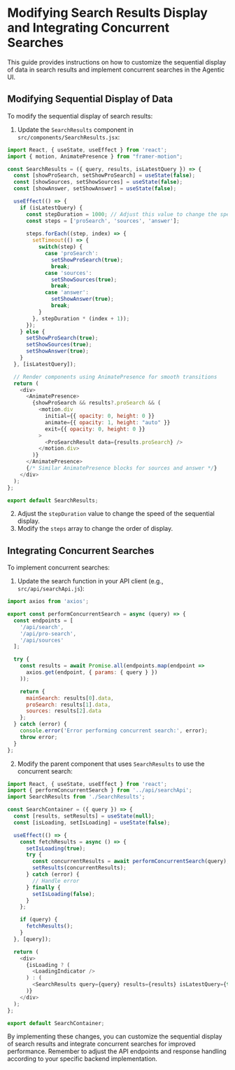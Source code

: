 # Modifying Search Results Display and Integrating Concurrent Searches

This guide provides instructions on how to customize the sequential display of data in search results and implement concurrent searches in the Agentic UI.

## Modifying Sequential Display of Data

To modify the sequential display of search results:

1. Update the `SearchResults` component in `src/components/SearchResults.jsx`:

```javascript
import React, { useState, useEffect } from 'react';
import { motion, AnimatePresence } from "framer-motion";

const SearchResults = ({ query, results, isLatestQuery }) => {
  const [showProSearch, setShowProSearch] = useState(false);
  const [showSources, setShowSources] = useState(false);
  const [showAnswer, setShowAnswer] = useState(false);

  useEffect(() => {
    if (isLatestQuery) {
      const stepDuration = 1000; // Adjust this value to change the speed
      const steps = ['proSearch', 'sources', 'answer'];
      
      steps.forEach((step, index) => {
        setTimeout(() => {
          switch(step) {
            case 'proSearch':
              setShowProSearch(true);
              break;
            case 'sources':
              setShowSources(true);
              break;
            case 'answer':
              setShowAnswer(true);
              break;
          }
        }, stepDuration * (index + 1));
      });
    } else {
      setShowProSearch(true);
      setShowSources(true);
      setShowAnswer(true);
    }
  }, [isLatestQuery]);

  // Render components using AnimatePresence for smooth transitions
  return (
    <div>
      <AnimatePresence>
        {showProSearch && results?.proSearch && (
          <motion.div
            initial={{ opacity: 0, height: 0 }}
            animate={{ opacity: 1, height: "auto" }}
            exit={{ opacity: 0, height: 0 }}
          >
            <ProSearchResult data={results.proSearch} />
          </motion.div>
        )}
      </AnimatePresence>
      {/* Similar AnimatePresence blocks for sources and answer */}
    </div>
  );
};

export default SearchResults;
```

2. Adjust the `stepDuration` value to change the speed of the sequential display.
3. Modify the `steps` array to change the order of display.

## Integrating Concurrent Searches

To implement concurrent searches:

1. Update the search function in your API client (e.g., `src/api/searchApi.js`):

```javascript
import axios from 'axios';

export const performConcurrentSearch = async (query) => {
  const endpoints = [
    '/api/search',
    '/api/pro-search',
    '/api/sources'
  ];

  try {
    const results = await Promise.all(endpoints.map(endpoint => 
      axios.get(endpoint, { params: { query } })
    ));

    return {
      mainSearch: results[0].data,
      proSearch: results[1].data,
      sources: results[2].data
    };
  } catch (error) {
    console.error('Error performing concurrent search:', error);
    throw error;
  }
};
```

2. Modify the parent component that uses `SearchResults` to use the concurrent search:

```javascript
import React, { useState, useEffect } from 'react';
import { performConcurrentSearch } from '../api/searchApi';
import SearchResults from './SearchResults';

const SearchContainer = ({ query }) => {
  const [results, setResults] = useState(null);
  const [isLoading, setIsLoading] = useState(false);

  useEffect(() => {
    const fetchResults = async () => {
      setIsLoading(true);
      try {
        const concurrentResults = await performConcurrentSearch(query);
        setResults(concurrentResults);
      } catch (error) {
        // Handle error
      } finally {
        setIsLoading(false);
      }
    };

    if (query) {
      fetchResults();
    }
  }, [query]);

  return (
    <div>
      {isLoading ? (
        <LoadingIndicator />
      ) : (
        <SearchResults query={query} results={results} isLatestQuery={true} />
      )}
    </div>
  );
};

export default SearchContainer;
```

By implementing these changes, you can customize the sequential display of search results and integrate concurrent searches for improved performance. Remember to adjust the API endpoints and response handling according to your specific backend implementation.
